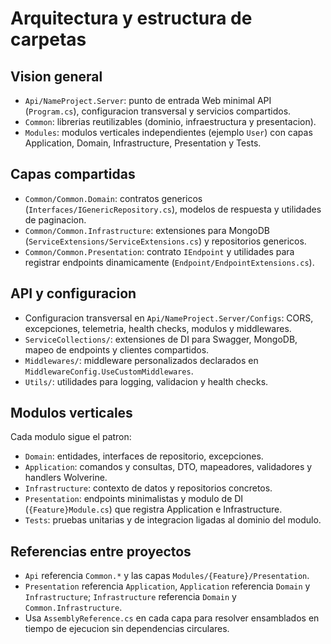 # Arquitectura y estructura de carpetas

## Vision general
- `Api/NameProject.Server`: punto de entrada Web minimal API (`Program.cs`), configuracion transversal y servicios compartidos.
- `Common`: librerias reutilizables (dominio, infraestructura y presentacion).
- `Modules`: modulos verticales independientes (ejemplo `User`) con capas Application, Domain, Infrastructure, Presentation y Tests.

## Capas compartidas
- `Common/Common.Domain`: contratos genericos (`Interfaces/IGenericRepository.cs`), modelos de respuesta y utilidades de paginacion.
- `Common/Common.Infrastructure`: extensiones para MongoDB (`ServiceExtensions/ServiceExtensions.cs`) y repositorios genericos.
- `Common/Common.Presentation`: contrato `IEndpoint` y utilidades para registrar endpoints dinamicamente (`Endpoint/EndpointExtensions.cs`).

## API y configuracion
- Configuracion transversal en `Api/NameProject.Server/Configs`: CORS, excepciones, telemetria, health checks, modulos y middlewares.
- `ServiceCollections/`: extensiones de DI para Swagger, MongoDB, mapeo de endpoints y clientes compartidos.
- `Middlewares/`: middleware personalizados declarados en `MiddlewareConfig.UseCustomMiddlewares`.
- `Utils/`: utilidades para logging, validacion y health checks.

## Modulos verticales
Cada modulo sigue el patron:
- `Domain`: entidades, interfaces de repositorio, excepciones.
- `Application`: comandos y consultas, DTO, mapeadores, validadores y handlers Wolverine.
- `Infrastructure`: contexto de datos y repositorios concretos.
- `Presentation`: endpoints minimalistas y modulo de DI (`{Feature}Module.cs`) que registra Application e Infrastructure.
- `Tests`: pruebas unitarias y de integracion ligadas al dominio del modulo.

## Referencias entre proyectos
- `Api` referencia `Common.*` y las capas `Modules/{Feature}/Presentation`.
- `Presentation` referencia `Application`, `Application` referencia `Domain` y `Infrastructure`; `Infrastructure` referencia `Domain` y `Common.Infrastructure`.
- Usa `AssemblyReference.cs` en cada capa para resolver ensamblados en tiempo de ejecucion sin dependencias circulares.
